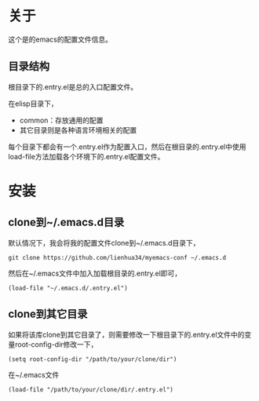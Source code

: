 # 关于 #
这个是的emacs的配置文件信息。

## 目录结构 ##
根目录下的.entry.el是总的入口配置文件。

在elisp目录下，
- common：存放通用的配置
- 其它目录则是各种语言环境相关的配置

每个目录下都会有一个.entry.el作为配置入口，然后在根目录的.entry.el中使用load-file方法加载各个环境下的.entry.el配置文件。

# 安装 #

## clone到~/.emacs.d目录 ##

默认情况下，我会将我的配置文件clone到~/.emacs.d目录下，
```
git clone https://github.com/lienhua34/myemacs-conf ~/.emacs.d
```
然后在~/.emacs文件中加入加载根目录的.entry.el即可，
```
(load-file "~/.emacs.d/.entry.el")
```

## clone到其它目录 ##

如果将该库clone到其它目录了，则需要修改一下根目录下的.entry.el文件中的变量root-config-dir修改一下，
```
(setq root-config-dir "/path/to/your/clone/dir")
```
在~/.emacs文件
```
(load-file "/path/to/your/clone/dir/.entry.el")
```
